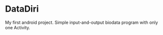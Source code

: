# DataDiri

My first android project. Simple input-and-output biodata program with only one Activity.
